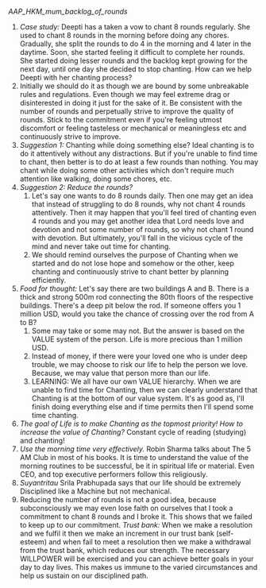 *AAP_HKM_mum_backlog_of_rounds*

1. *Case study:* Deepti has a taken a vow to chant 8 rounds regularly. She used to chant 8 rounds in the morning
    before doing any chores. Gradually, she split the rounds to do 4 in the morning and 4 later in the daytime.
    Soon, she started feeling it difficult to complete her rounds. She started doing lesser rounds and the 
    backlog kept growing for the next day, until one day she decided to stop chanting. 
    How can we help Deepti with her chanting process?
2. Initially we should do it as though we are bound by some unbreakable rules and regulations. Even though we may
    feel extreme drag or disinterested in doing it just for the sake of it. Be consistent with the number of rounds
    and perpetually strive to improve the quality of rounds. Stick to the commitment even if you're feeling utmost 
    discomfort or feeling tasteless or mechanical or meaningless etc and continuously strive to improve.
3. *Suggestion 1:* Chanting while doing something else? 
    Ideal chanting is to do it attentively without any distractions. 
    But if you're unable to find time to chant, then better is to do at least a few rounds than nothing.
    You may chant while doing some other activities which don't require much attention like walking, 
    doing some chores, etc. 
4. *Suggestion 2: Reduce the rounds?*
    1. Let's say one wants to do 8 rounds daily. Then one may get an idea that instead of struggling to do 8 rounds,
        why not chant 4 rounds attentively. Then it may happen that you'll feel tired of chanting even 4 rounds and 
        you may get another idea that Lord needs love and devotion and not some number of rounds, so why not 
        chant 1 round with devotion. But ultimately, you'll fall in the vicious cycle of the mind and never take 
        out time for chanting.
    2. We should remind ourselves the purpose of Chanting when we started and do not lose hope and somehow or the 
        other, keep chanting and continuously strive to chant better by planning efficiently.
5. *Food for thought:* Let's say there are two buildings A and B. There is a thick and strong 500m rod connecting 
    the 80th floors of the respective buildings. There's a deep pit below the rod. If someone offers you 1 million USD, 
    would you take the chance of crossing over the rod from A to B?
    1. Some may take or some may not. But the answer is based on the VALUE system of the person. Life is more 
        precious than 1 million USD.
    2. Instead of money, if there were your loved one who is under deep trouble, we may choose to risk our life to 
        help the person we love. Because, we may value that person more than our life.
    3. LEARNING: We all have our own VALUE hierarchy. When we are unable to find time for Chanting, then we can clearly
        understand that Chanting is at the bottom of our value system. It's as good as, I'll finish doing 
        everything else and if time permits then I'll spend some time chanting.
6. *The goal of Life is to make Chanting as the topmost priority!*
    *How to increase the value of Chanting?* Constant cycle of reading (studying) and chanting! 
7. *Use the morning time very effectively.* Robin Sharma talks about The 5 AM Club in most of his books. It is time
    to understand the value of the morning routines to be successful, be it in spiritual life or material. Even CEO,
    and top executive performers follow this religiously.
8. *Suyantritau* Srila Prabhupada says that our life should be extremely Disciplined like a Machine but not mechanical.
9. Reducing the number of rounds is not a good idea, because subconsciously we may even lose faith on ourselves that
    I took a commitment to chant 8 rounds and I broke it. This shows that we failed to keep up to our commitment.
    *Trust bank:* When we make a resolution and we fulfil it then we make an increment in our trust bank (self-esteem)
    and when fail to meet a resolution then we make a withdrawal from the trust bank, which reduces our strength.
    The necessary WILLPOWER will be exercised and you can achieve better goals in your day to day lives. This makes 
    us immune to the varied circumstances and help us sustain on our disciplined path.